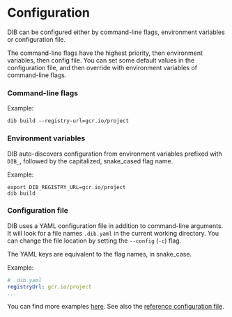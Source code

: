 Configuration
=============

DIB can be configured either by command-line flags, environment variables or configuration file.

The command-line flags have the highest priority, then environment variables, then config file. You can set some
default values in the configuration file, and then override with environment variables of command-line flags.

### Command-line flags

Example:
```shell
dib build --registry-url=gcr.io/project
```

### Environment variables

DIB auto-discovers configuration from environment variables prefixed with `DIB_`, followed by the capitalized, 
snake_cased flag name.

Example:
```shell
export DIB_REGISTRY_URL=gcr.io/project
dib build
```

### Configuration file

DIB uses a YAML configuration file in addition to command-line arguments. It will look for a file names `.dib.yaml`
in the current working directory. You can change the file location by setting the `--config` (`-c`) flag.

The YAML keys are equivalent to the flag names, in snake_case.

Example:
```yaml
# .dib.yaml
registryUrl: gcr.io/project
...
```

You can find more examples [here](https://github.com/radiofrance/dib/tree/main/docs/examples/config). See also the 
[reference configuration file](configuration-reference.md).
